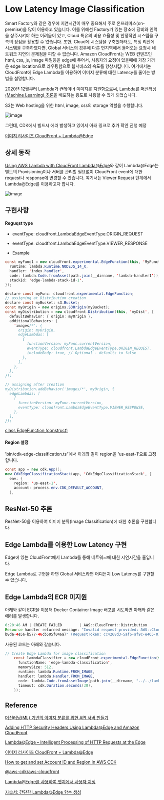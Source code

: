 # Low Latency Image Classification

Smart Factory와 같은 경우에 지연시간이 매우 중요해서 주로 온프레미스(on-premise)을 많이 이용하고 있습니다. 이를 위해선 Factory가 있는 장소에 장비와 인력을 상주시켜야 하는 어려움이 있고, Cloud 특유의 비용 효율성 및 안정적인 시스템을 구축의 장점을 활용할 수 없습니다. 또한, Cloud에 시스템을 구축했더라도, 특정 리전에 시스템을 구축하였다면, Global 서비스의 경우에 다른 먼지역에서 들어오는 요청시 네트워크 지연의 문제점을 피할 수 없습니다. Amazon CloudFront는 WEB 컨텐츠인 html, css, js, image 파일등을 edge에 두어서, 사용자의 요청이 있을때에 가장 가까운 edge location으로 라우팅함으로 웹서비스의 속도를 향상시킵니다. 여기에서는 CloudFront에 Edge Lambda를 이용하여 이미지 분류에 대한 Latency를 줄이는 방법을 설명합니다. 

 2020년 12월부터 Lambda가 컨테이너 이미지를 지원함으로써, [Lambda를 머신러닝(Machine Learning) 추론](https://aws.amazon.com/ko/blogs/korea/new-for-aws-lambda-container-image-support/)을 배포하는 용도로 사용할 수 있게 되었습니다.

S3는 Web hosting을 위한 html, image, css의 storage 역할을 수행합니다.

![image](https://user-images.githubusercontent.com/52392004/221320135-62863c02-11f8-47cf-b468-906281ecca6a.png)

그런데, CDK에서 빌드시 에러 발생하고 있어서 아래 링크로 추가 확인 진행 예정

[이미지 리사이즈 CloudFront + Lambda@Edge](https://v3.leedo.me/image-resize-by-cloudfront-lambda-edge)

## 상세 동작

[Using AWS Lambda with CloudFront Lambda@Edge](https://docs.aws.amazon.com/lambda/latest/dg/lambda-edge.html)와 같이 Lambda@Edge는 별도의 Provisioning이나 서버를 관리할 필요없이 CloudFront event에 대한 request나 response에 변경할 수 있습니다. 여기서는 Viewer Request 단계에서 Lambda@Edge를 이용하고자 합니다. 

![image](https://user-images.githubusercontent.com/52392004/221347696-8c240017-7de3-4f5d-abf1-dc07af8af6b0.png)



## 구현사항


#### Reguqst type

- eventType: cloudfront.LambdaEdgeEventType.ORIGIN_REQUEST
- eventType: cloudfront.LambdaEdgeEventType.VIEWER_RESPONSE



- Example

```java
const myFunc1 = new cloudfront.experimental.EdgeFunction(this, 'MyFunction1', {
  runtime: lambda.Runtime.NODEJS_14_X,
  handler: 'index.handler',
  code: lambda.Code.fromAsset(path.join(__dirname, 'lambda-handler1')),
  stackId: 'edge-lambda-stack-id-1',
});

declare const myFunc: cloudfront.experimental.EdgeFunction;
// assigning at Distribution creation
declare const myBucket: s3.Bucket;
const myOrigin = new origins.S3Origin(myBucket);
const myDistribution = new cloudfront.Distribution(this, 'myDist', {
  defaultBehavior: { origin: myOrigin },
  additionalBehaviors: {
    'images/*': {
      origin: myOrigin,
      edgeLambdas: [
        {
          functionVersion: myFunc.currentVersion,
          eventType: cloudfront.LambdaEdgeEventType.ORIGIN_REQUEST,
          includeBody: true, // Optional - defaults to false
        },
      ],
    },
  },
});

// assigning after creation
myDistribution.addBehavior('images/*', myOrigin, {
  edgeLambdas: [
    {
      functionVersion: myFunc.currentVersion,
      eventType: cloudfront.LambdaEdgeEventType.VIEWER_RESPONSE,
    },
  ],
});
```

[class EdgeFunction (construct)](https://docs.aws.amazon.com/cdk/api/v1/docs/@aws-cdk_aws-cloudfront.experimental.EdgeFunction.html)


#### Region 설정

'bin/cdk-edge-classification.ts"에서 아래와 같이 region을 'us-east-1'으로 고정합니다.

```java
const app = new cdk.App();
new CdkEdgeClassificationStack(app, 'CdkEdgeClassificationStack', {
  env: {
    region: 'us-east-1',
    account: process.env.CDK_DEFAULT_ACCOUNT,
  },
```


## ResNet-50 추론

ResNet-50을 이용하여 이미지 분류(Image Classification)에 대한 추론을 구현합니다. 


## Edge Lambda를 이용한 Low Latency 구현

Edge에 있는 CloudFront에서 Lambda를 통해 네트워크에 대한 지연시간을 줄입니다.

Edge Lambda로 구현을 하면 Global 서비스라면 어디든지 Low Latency를 구현할 수 있습니다.


## Edge Lambda의 ECR 미지원 

아래와 같이 ECR을 이용해 Docker Container Image 배포를 시도하면 아래와 같은 에러를 발생합니다. 

```java
6:20:46 AM | CREATE_FAILED        | AWS::CloudFront::Distribution                   | cloudfrontB139FFFD
Resource handler returned message: "Invalid request provided: AWS::CloudFront::Distribution: Lambda@Edge does not support functions with a repository type of ECR (Service: CloudFront, Status Code: 400, Request ID: 9d37f5f8-
b8da-4e5a-b577-46cb505f046a)" (RequestToken: cc4268d3-5af6-af9c-e465-076a0be8229e, HandlerErrorCode: InvalidRequest)
```

사용된 코드는 아래와 같습니다. 

```java
// Create Edge Lambda for image classification
    const lambdaClassifier = new cloudFront.experimental.EdgeFunction(this, "edge-lambda-api", {
      functionName: 'edge-lambda-classification',
      memorySize: 512,
      runtime: lambda.Runtime.FROM_IMAGE,
      handler: lambda.Handler.FROM_IMAGE,
      code: lambda.Code.fromAssetImage(path.join(__dirname, "../../lambda-classification")),
      timeout: cdk.Duration.seconds(30),
    }); 
```

## Reference

[머신러닝(ML) 기반의 이미지 분류를 위한 API 서버 만들기](https://github.com/kyopark2014/image-classification-api-server)

[Adding HTTP Security Headers Using Lambda@Edge and Amazon CloudFront](https://aws.amazon.com/ko/blogs/networking-and-content-delivery/adding-http-security-headers-using-lambdaedge-and-amazon-cloudfront/)


[Lambda@Edge – Intelligent Processing of HTTP Requests at the Edge](https://aws.amazon.com/ko/blogs/aws/lambdaedge-intelligent-processing-of-http-requests-at-the-edge/)

[이미지 리사이즈 CloudFront + Lambda@Edge](https://v3.leedo.me/image-resize-by-cloudfront-lambda-edge)

[How to get and set Account ID and Region in AWS CDK](https://bobbyhadz.com/blog/cdk-get-region-accountid)

[@aws-cdk/aws-cloudfront](https://www.npmjs.com/package/@aws-cdk/aws-cloudfront?activeTab=readme)

[Lambda@Edge를 사용하여 엣지에서 사용자 지정](https://docs.aws.amazon.com/ko_kr/AmazonCloudFront/latest/DeveloperGuide/lambda-at-the-edge.html)

[자습서: 간단한 Lambda@Edge 함수 생성](https://docs.aws.amazon.com/ko_kr/AmazonCloudFront/latest/DeveloperGuide/lambda-edge-how-it-works-tutorial.html)

